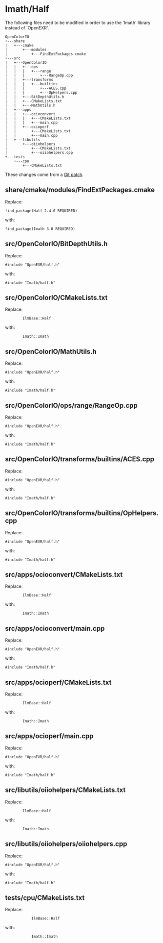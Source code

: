 # Imath/Half

The following files need to be modified in order to use the 'Imath' library instead of 'OpenEXR'.
```
OpenColorIO
+---share
|   +---cmake
|       +---modules
|           +---FindExtPackages.cmake
+---src
|   +---OpenColorIO
|   |   +---ops
|   |   |   +---range
|   |   |       +---RangeOp.cpp
|   |   +---transforms
|   |   |   +---builtins
|   |   |       +---ACES.cpp
|   |   |       +---OpHelpers.cpp
|   |   +---BitDepthUtils.h
|   |   +---CMakeLists.txt
|   |   +---MathUtils.h
|   +---apps
|   |   +---ocioconvert
|   |   |   +---CMakeLists.txt
|   |   |   +---main.cpp
|   |   +---ocioperf
|   |       +---CMakeLists.txt
|   |       +---main.cpp
|   +---libutils
|       +---oiiohelpers
|           +---CMakeLists.txt
|           +---oiiohelpers.cpp
+---tests
    +---cpu
        +---CMakeLists.txt
```

These changes come from a [Git patch](https://aur.archlinux.org/cgit/aur.git/tree/opencolorio-openexr3.patch?h=mingw-w64-opencolorio-git).


## share/cmake/modules/FindExtPackages.cmake

Replace:
```
find_package(Half 2.4.0 REQUIRED)
```
with:
```
find_package(Imath 3.0 REQUIRED)
```


## src/OpenColorIO/BitDepthUtils.h

Replace:
```
#include "OpenEXR/half.h"
```
with:
```
#include "Imath/half.h"
```


## src/OpenColorIO/CMakeLists.txt

Replace:
```
		IlmBase::Half
```
with:
```
		Imath::Imath
```


## src/OpenColorIO/MathUtils.h

Replace:
```
#include "OpenEXR/half.h"
```
with:
```
#include "Imath/half.h"
```


## src/OpenColorIO/ops/range/RangeOp.cpp

Replace:
```
#include "OpenEXR/half.h"
```
with:
```
#include "Imath/half.h"
```

## src/OpenColorIO/transforms/builtins/ACES.cpp

Replace:
```
#include "OpenEXR/half.h"
```
with:
```
#include "Imath/half.h"
```


## src/OpenColorIO/transforms/builtins/OpHelpers.cpp

Replace:
```
#include "OpenEXR/half.h"
```
with:
```
#include "Imath/half.h"
```


## src/apps/ocioconvert/CMakeLists.txt

Replace:
```
        IlmBase::Half
```
with:
```
        Imath::Imath
```


## src/apps/ocioconvert/main.cpp

Replace:
```
#include "OpenEXR/half.h"
```
with:
```
#include "Imath/half.h"
```


## src/apps/ocioperf/CMakeLists.txt

Replace:
```
        IlmBase::Half
```
with:
```
        Imath::Imath
```


## src/apps/ocioperf/main.cpp

Replace:
```
#include "OpenEXR/half.h"
```
with:
```
#include "Imath/half.h"
```


## src/libutils/oiiohelpers/CMakeLists.txt

Replace:
```
        IlmBase::Half
```
with:
```
        Imath::Imath
```


## src/libutils/oiiohelpers/oiiohelpers.cpp

Replace:
```
#include "OpenEXR/half.h"
```
with:
```
#include "Imath/half.h"
```


## tests/cpu/CMakeLists.txt

Replace:
```
            IlmBase::Half
```
with:
```
            Imath::Imath
```
